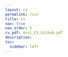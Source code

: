 ```yaml
---
layout: cv
permalink: /cv/
title: cv
nav: true
nav_order: 5
cv_pdf: Arul_CV_Github.pdf
description:
toc:
  sidebar: left
---
```

